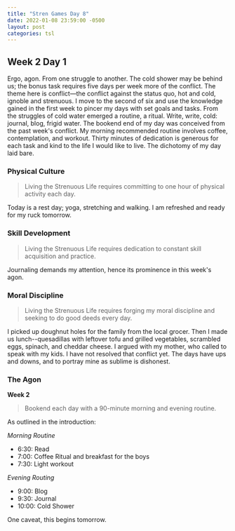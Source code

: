 ```yaml
---
title: "Stren Games Day 8"
date: 2022-01-08 23:59:00 -0500
layout: post
categories: tsl
---
```


## Week 2 Day 1

Ergo, agon. From one struggle to another. The cold shower may be behind us; the bonus task requires five days per week more of the conflict. The theme here is conflict—the conflict against the status quo, hot and cold, ignoble and strenuous. I move to the second of six and use the knowledge gained in the first week to pincer my days with set goals and tasks. From the struggles of cold water emerged a routine, a ritual. Write, write, cold: journal, blog, frigid water. The bookend end of my day was conceived from the past week's conflict. My morning recommended routine involves coffee, contemplation, and workout. Thirty minutes of dedication is generous for each task and kind to the life I would like to live. The dichotomy of my day laid bare.

### Physical Culture
> Living the Strenuous Life requires committing to one hour of physical activity each day.

Today is a rest day; yoga, stretching and walking. I am refreshed and ready for my ruck tomorrow.

### Skill Development
> Living the Strenuous Life requires dedication to constant skill acquisition and practice.

Journaling demands my attention, hence its prominence in this week's agon.

### Moral Discipline
> Living the Strenuous Life requires forging my moral discipline and seeking to do good deeds every day.

I picked up doughnut holes for the family from the local grocer. Then I made us lunch--quesadillas with leftover tofu and grilled vegetables, scrambled eggs, spinach, and cheddar cheese. I argued with my mother, who called to speak with my kids. I have not resolved that conflict yet. The days have ups and downs, and to portray mine as sublime is dishonest.

### The Agon
**Week 2**
> Bookend each day with a 90-minute morning and evening routine.

As outlined in the introduction:

*Morning Routine*
* 6:30: Read
* 7:00: Coffee Ritual and breakfast for the boys
* 7:30: Light workout

*Evening Routing*
* 9:00: Blog
* 9:30: Journal
* 10:00: Cold Shower

One caveat, this begins tomorrow.